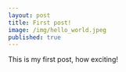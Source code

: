 ```yaml
---
layout: post
title: First post!
image: /img/hello_world.jpeg
published: true
---
```


This is my first post, how exciting!
